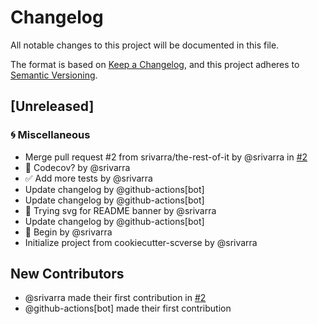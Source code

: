 # Changelog

All notable changes to this project will be documented in this file.

The format is based on [Keep a Changelog](https://keepachangelog.com/en/1.0.0/),
and this project adheres to [Semantic Versioning](https://semver.org/spec/v2.0.0.html).

## [Unreleased]

### <!-- 5 --> 🌀 Miscellaneous
- Merge pull request #2 from srivarra/the-rest-of-it by @srivarra in [#2](https://github.com/srivarra/xrdantic/pull/2)
- 💚 Codecov? by @srivarra
- ✅ Add more tests by @srivarra
- Update changelog by @github-actions[bot]
- Update changelog by @github-actions[bot]
- 📝 Trying svg for README banner by @srivarra
- Update changelog by @github-actions[bot]
- 🎉 Begin by @srivarra
- Initialize project from cookiecutter-scverse by @srivarra

## New Contributors
* @srivarra made their first contribution in [#2](https://github.com/srivarra/xrdantic/pull/2)
* @github-actions[bot] made their first contribution
